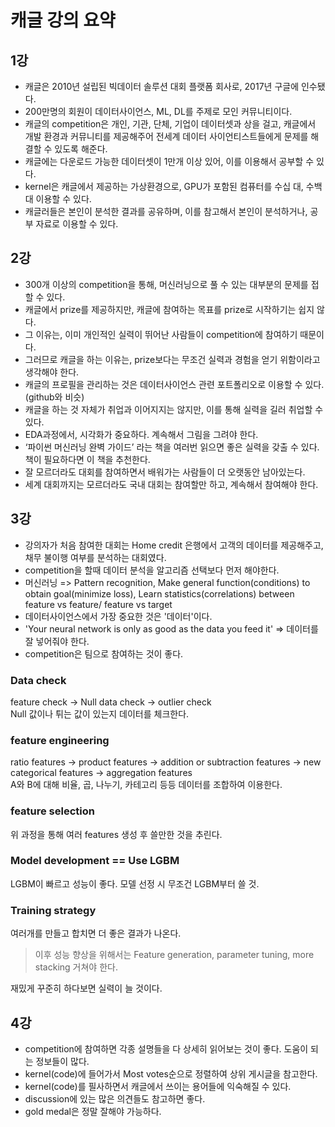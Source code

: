 # 캐글 강의 요약
## 1강
- 캐글은 2010년 설립된 빅데이터 솔루션 대회 플랫폼 회사로, 2017년 구글에 인수됐다.
- 200만명의 회원이 데이터사이언스, ML, DL를 주제로 모인 커뮤니티이다.
- 캐글의 competition은 개인, 기관, 단체, 기업이 데이터셋과 상을 걸고, 캐글에서 개발 환경과 커뮤니티를 제공해주어 전세계 데이터 사이언티스트들에게 문제를 해결할 수 있도록 해준다. 
- 캐글에는 다운로드 가능한 데이터셋이 1만개 이상 있어, 이를 이용해서 공부할 수 있다.
- kernel은 캐글에서 제공하는 가상환경으로, GPU가 포함된 컴퓨터를 수십 대, 수백 대 이용할 수 있다.
- 캐글러들은 본인이 분석한 결과를 공유하며, 이를 참고해서 본인이 분석하거나, 공부 자료로 이용할 수 있다. 
## 2강
- 300개 이상의 competition을 통해, 머신러닝으로 풀 수 있는 대부분의 문제를 접할 수 있다. 
- 캐글에서 prize를 제공하지만, 캐글에 참여하는 목표를 prize로 시작하기는 쉽지 않다.
- 그 이유는, 이미 개인적인 실력이 뛰어난 사람들이 competition에 참여하기 때문이다.
- 그러므로 캐글을 하는 이유는, prize보다는 무조건 실력과 경험을 얻기 위함이라고 생각해야 한다.
- 캐글의 프로필을 관리하는 것은 데이터사이언스 관련 포트폴리오로 이용할 수 있다.(github와 비슷)
- 캐글을 하는 것 자체가 취업과 이어지지는 않지만, 이를 통해 실력을 길러 취업할 수 있다.
- EDA과정에서, 시각화가 중요하다. 계속해서 그림을 그려야 한다.
- ‘파이썬 머신러닝 완벽 가이드’ 라는 책을 여러번 읽으면 좋은 실력을 갖출 수 있다. 책이 필요하다면 이 책을 추천한다.
- 잘 모르더라도 대회를 참여하면서 배워가는 사람들이 더 오랫동안 남아있는다.
- 세계 대회까지는 모르더라도 국내 대회는 참여할만 하고, 계속해서 참여해야 한다.
## 3강
- 강의자가 처음 참여한 대회는 Home credit 은행에서 고객의 데이터를 제공해주고, 채무 불이행 여부를 분석하는 대회였다.
- competition을 할때 데이터 분석을 알고리즘 선택보다 먼저 해야한다.
- 머신러닝 => Pattern recognition, Make general function(conditions) to obtain goal(minimize loss), Learn statistics(correlations) between feature vs feature/ feature vs target
- 데이터사이언스에서 가장 중요한 것은 '데이터'이다.
- 'Your neural network is only as good as the data you feed it' => 데이터를 잘 넣어줘야 한다.
- competition은 팀으로 참여하는 것이 좋다.
### Data check
feature check -> Null data check -> outlier check    
Null 값이나 튀는 값이 있는지 데이터를 체크한다.
### feature engineering
ratio features -> product features -> addition or subtraction features -> new categorical features -> aggregation features   
A와 B에 대해 비율, 곱, 나누기, 카테고리 등등 데이터를 조합하여 이용한다.
### feature selection
위 과정을 통해 여러 features 생성 후 쓸만한 것을 추린다.
### Model development == Use LGBM
LGBM이 빠르고 성능이 좋다. 모델 선정 시 무조건 LGBM부터 쓸 것.
### Training strategy
여러개를 만들고 합치면 더 좋은 결과가 나온다.
> 이후 성능 향상을 위해서는 Feature generation, parameter tuning, more stacking 거쳐야 한다.

재밌게 꾸준히 하다보면 실력이 늘 것이다.

## 4강
- competition에 참여하면 각종 설명들을 다 상세히 읽어보는 것이 좋다. 도움이 되는 정보들이 많다.
- kernel(code)에 들어가서 Most votes순으로 정렬하여 상위 게시글을 참고한다.
- kernel(code)를 필사하면서 캐글에서 쓰이는 용어들에 익숙해질 수 있다.
- discussion에 있는 많은 의견들도 참고하면 좋다.
- gold medal은 정말 잘해야 가능하다.
